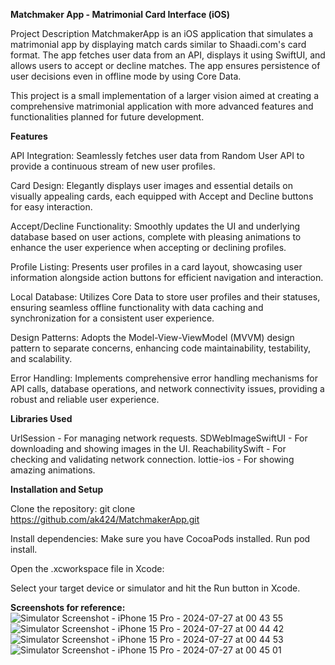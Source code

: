 
**Matchmaker App - Matrimonial Card Interface (iOS)**

Project Description
MatchmakerApp is an iOS application that simulates a matrimonial app by displaying match cards similar to Shaadi.com's card format. The app fetches user data from an API, displays it using SwiftUI, and allows users to accept or decline matches. The app ensures persistence of user decisions even in offline mode by using Core Data.

This project is a small implementation of a larger vision aimed at creating a comprehensive matrimonial application with more advanced features and functionalities planned for future development.

**Features**

API Integration: Seamlessly fetches user data from Random User API to provide a continuous stream of new user profiles.

Card Design: Elegantly displays user images and essential details on visually appealing cards, each equipped with Accept and Decline buttons for easy interaction.

Accept/Decline Functionality: Smoothly updates the UI and underlying database based on user actions, complete with pleasing animations to enhance the user experience when accepting or declining profiles.

Profile Listing: Presents user profiles in a card layout, showcasing user information alongside action buttons for efficient navigation and interaction.

Local Database: Utilizes Core Data to store user profiles and their statuses, ensuring seamless offline functionality with data caching and synchronization for a consistent user experience.

Design Patterns: Adopts the Model-View-ViewModel (MVVM) design pattern to separate concerns, enhancing code maintainability, testability, and scalability.

Error Handling: Implements comprehensive error handling mechanisms for API calls, database operations, and network connectivity issues, providing a robust and reliable user experience.

**Libraries Used**

UrlSession - For managing network requests.
SDWebImageSwiftUI - For downloading and showing images in the UI.
ReachabilitySwift - For checking and validating network connection.
lottie-ios - For showing amazing animations.

**Installation and Setup**

Clone the repository:
git clone https://github.com/ak424/MatchmakerApp.git 

Install dependencies:
Make sure you have CocoaPods installed. Run pod install.

Open the .xcworkspace file in Xcode:

Select your target device or simulator and hit the Run button in Xcode.

**Screenshots for reference:**
![Simulator Screenshot - iPhone 15 Pro - 2024-07-27 at 00 43 55](https://github.com/user-attachments/assets/e8d55bba-e4df-455d-a52a-e7265445ad43)
![Simulator Screenshot - iPhone 15 Pro - 2024-07-27 at 00 44 42](https://github.com/user-attachments/assets/ba88cf6c-eed9-445a-90b1-f6286e1f0519)
![Simulator Screenshot - iPhone 15 Pro - 2024-07-27 at 00 44 53](https://github.com/user-attachments/assets/73fcb9fd-ecfd-4acf-9714-452bd178009d)
![Simulator Screenshot - iPhone 15 Pro - 2024-07-27 at 00 45 01](https://github.com/user-attachments/assets/699a63a9-f241-47ee-ac23-5115034a747a)

